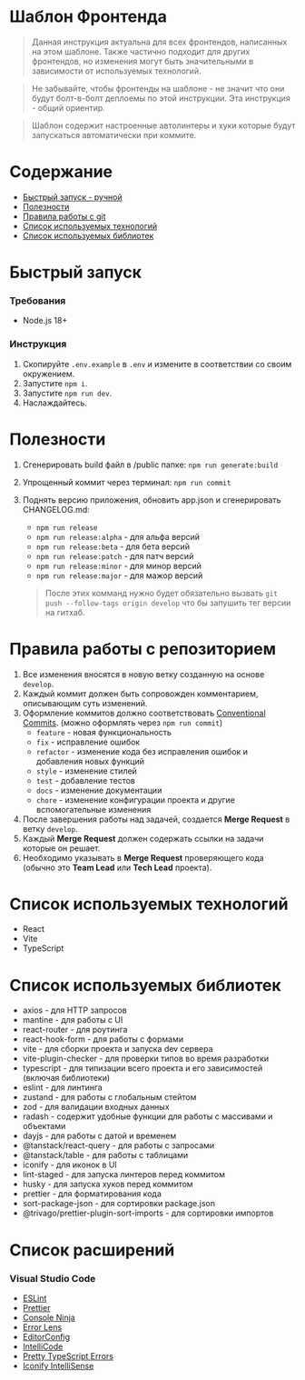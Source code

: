 # Шаблон Фронтенда

> Данная инструкция актуальна для всех фронтендов, написанных на этом шаблоне. Также частично подходит для других фронтендов, но изменения могут быть значительными в зависимости от используемых технологий.

> Не забывайте, чтобы фронтенды на шаблоне - не значит что они будут болт-в-болт деплоемы по этой инструкции. Эта инструкция - общий ориентир.

> Шаблон содержит настроенные автолинтеры и хуки которые будут запускаться автоматически при коммите.

# Содержание

-   [Быстрый запуск - ручной](#1)
-   [Полезности](#2)
-   [Правила работы с git](#3)
-   [Список используемых технологий](#4)
-   [Список используемых библиотек](#5)

# <a name="1">Быстрый запуск</a>

### Требования

-   Node.js 18+

### Инструкция

1. Скопируйте `.env.example` в `.env` и измените в соответствии со своим окружением.
2. Запустите `npm i`.
3. Запустите `npm run dev`.
4. Наслаждайтесь.

# <a name="2">Полезности</a>

1. Сгенерировать build файл в /public папке: `npm run generate:build`
2. Упрощенный коммит через терминал: `npm run commit`
3. Поднять версию приложения, обновить app.json и сгенерировать CHANGELOG.md:

    - `npm run release`
    - `npm run release:alpha` - для альфа версий
    - `npm run release:beta` - для бета версий
    - `npm run release:patch` - для патч версий
    - `npm run release:minor` - для минор версий
    - `npm run release:major` - для мажор версий

    > После этих комманд нужно будет обязательно вызвать `git push --follow-tags origin develop` что бы запушить тег версии на гитхаб.

# <a name="3">Правила работы с репозиторием</a>

1. Все изменения вносятся в новую ветку созданную на основе `develop`.
2. Каждый коммит должен быть сопровожден комментарием, описывающим суть изменений.
3. Оформление коммитов должно соответствовать [Conventional Commits](https://www.conventionalcommits.org/en/v1.0.0/). (можно оформлять через `npm run commit`)
    - `feature` - новая функциональность
    - `fix` - исправление ошибок
    - `refactor` - изменение кода без исправления ошибок и добавления новых функций
    - `style` - изменение стилей
    - `test` - добавление тестов
    - `docs` - изменение документации
    - `chore` - изменение конфигурации проекта и другие вспомогательные изменения
4. После завершения работы над задачей, создается **Merge Request** в ветку `develop`.
5. Каждый **Merge Request** должен содержать ссылки на задачи которые он решает.
6. Необходимо указывать в **Merge Request** проверяющего кода (обычно это **Team Lead** или **Tech Lead** проекта).

# <a name="4">Список используемых технологий</a>

-   React
-   Vite
-   TypeScript

# <a name="5">Список используемых библиотек</a>

-   axios - для HTTP запросов
-   mantine - для работы с UI
-   react-router - для роутинга
-   react-hook-form - для работы с формами
-   vite - для сборки проекта и запуска dev сервера
-   vite-plugin-checker - для проверки типов во время разработки
-   typescript - для типизации всего проекта и его зависимостей (включая библиотеки)
-   eslint - для линтинга
-   zustand - для работы с глобальным стейтом
-   zod - для валидации входных данных
-   radash - содержит удобные функции для работы с массивами и объектами
-   dayjs - для работы с датой и временем
-   @tanstack/react-query - для работы с запросами
-   @tanstack/table - для работы с таблицами
-   iconify - для иконок в UI
-   lint-staged - для запуска линтеров перед коммитом
-   husky - для запуска хуков перед коммитом
-   prettier - для форматирования кода
-   sort-package-json - для сортировки package.json
-   @trivago/prettier-plugin-sort-imports - для сортировки импортов

# <a name="6">Список расширений</a>

### Visual Studio Code

-   [ESLint](https://marketplace.visualstudio.com/items?itemName=dbaeumer.vscode-eslint)
-   [Prettier](https://marketplace.visualstudio.com/items?itemName=esbenp.prettier-vscode)
-   [Console Ninja](https://marketplace.visualstudio.com/items?itemName=WallabyJs.console-ninja)
-   [Error Lens](https://marketplace.visualstudio.com/items?itemName=usernamehw.errorlens)
-   [EditorConfig](https://marketplace.visualstudio.com/items?itemName=EditorConfig.EditorConfig)
-   [IntelliCode](https://marketplace.visualstudio.com/items?itemName=VisualStudioExptTeam.vscodeintellicode)
-   [Pretty TypeScript Errors](https://marketplace.visualstudio.com/items?itemName=yoavbls.pretty-ts-errors)
-   [Iconify IntelliSense](https://marketplace.visualstudio.com/items?itemName=antfu.iconify)
